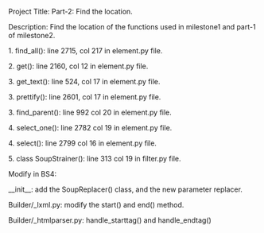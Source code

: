 Project Title: Part-2: Find the location.

Description: Find the location of the functions used in milestone1 and part-1 of milestone2.

1\. find\_all(): line 2715, col 217 in element.py file.

2\. get(): line 2160, col 12 in element.py file.

3\. get\_text(): line 524, col 17 in element.py file.

3\. prettify(): line 2601, col 17 in element.py file.

3\. find\_parent(): line 992 col 20 in element.py file.

4\. select\_one(): line 2782 col 19 in element.py file.

4\. select(): line 2799 col 16 in element.py file.

5\. class SoupStrainer(): line 313 col 19 in filter.py file.



Modify in BS4:

\_\_init\_\_: add the SoupReplacer() class, and the new parameter replacer.

Builder/\_lxml.py: modify the start() and end() method.

Builder/\_htmlparser.py: handle\_starttag() and handle\_endtag()

